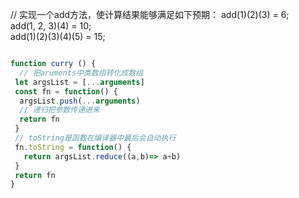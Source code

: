 // 实现一个add方法，使计算结果能够满足如下预期：
add(1)(2)(3) = 6;  
add(1, 2, 3)(4) = 10;  
add(1)(2)(3)(4)(5) = 15;  
```js

function curry () {
  // 把aruments中类数组转化成数组
 let argsList = [...arguments]
 const fn = function() {
  argsList.push(...arguments)
  // 递归把参数传递进来
  return fn
 }
 // toString是函数在编译器中最后会自动执行
 fn.toString = function() {
   return argsList.reduce((a,b)=> a+b)
 }
 return fn
}


```

